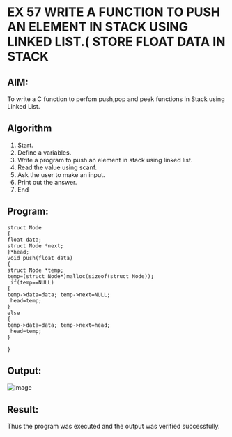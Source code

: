 # EX 57 WRITE A FUNCTION TO PUSH AN ELEMENT IN STACK USING LINKED LIST.( STORE FLOAT DATA IN STACK
## AIM:
To write a C function to perfom push,pop and peek functions in Stack using Linked List.

## Algorithm
1.	Start.
2.	Define a variables.
3.	Write a program to push an element in stack using linked list.
4.	Read the value using scanf.
5.	Ask the user to make an input.
6.	Print out the answer.
7.	End

## Program:
```
struct Node
{
float data;
struct Node *next;
}*head;
void push(float data)
{
struct Node *temp;
temp=(struct Node*)malloc(sizeof(struct Node));
 if(temp==NULL)
{
temp->data=data; temp->next=NULL;
 head=temp;
}
else
{
temp->data=data; temp->next=head;
 head=temp;
}

}

```

## Output:

![image](https://github.com/user-attachments/assets/acc74c12-df9f-479a-a8a7-ab6d3026e330)


## Result:
Thus the program was executed and the output was verified successfully.
